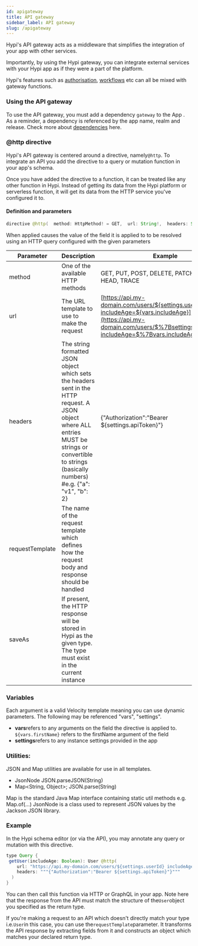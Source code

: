 ```yaml
---
id: apigateway
title: API gateway
sidebar_label: API gateway
slug: /apigateway
---
```


Hypi's API gateway acts as a middleware that simplifies the integration of your app with other services.

Importantly, by using the Hypi gateway, you can integrate external services with your Hypi app as if they were a part of the platform.

Hypi's features such as [authorisation](/authorisation), [workflows](/workflow) etc can all be mixed with gateway functions.

### Using the API gateway

To use the API gateway, you must add a dependency ``gateway`` to the App . As a reminder, a dependency is referenced by the app name, realm and release. Check more about [dependencies](/overview) here. 

### @http directive

Hypi's API gateway is centered around a directive, namely`@http`. To integrate an API you add the directive to a query or mutation function in your app's schema.

Once you have added the directive to a function, it can be treated like any other function in Hypi. Instead of getting its data from the Hypi platform or serverless function, it will get its data from the HTTP service you've configured it to.

#### Definition and parameters

```java
directive @http(  method: HttpMethod! = GET,  url: String!,  headers: String,  requestTemplate: String,  saveAs: String) on FIELD_DEFINITION
```
When applied causes the value of the field it is applied to to be resolved using an HTTP query configured with the given parameters


| Parameter | Description | Example |
| --- | --- | --- |
| method | One of the available HTTP methods | GET, PUT, POST, DELETE, PATCH, OPTIONS, HEAD, TRACE |
| url | The URL template to use to make the request | [https://api.my-domain.com/users/${settings.userId}?includeAge=${vars.includeAge}](https://api.my-domain.com/users/$%7Bsettings.userId%7D?includeAge=$%7Bvars.includeAge%7D) |
| headers | The string formatted JSON object which sets the headers sent in the HTTP request. A JSON object where ALL entries MUST be strings or convertible to strings (basically numbers) #e.g. {"a": "v1", "b": 2} | {"Authorization":"Bearer ${settings.apiToken}"} |
| requestTemplate | The name of the request template which defines how the request body and response should be handled |     |
| saveAs | If present, the HTTP response will be stored in Hypi as the given type. The type must exist in the current instance |     |

### Variables

Each argument is a valid Velocity template meaning you can use dynamic parameters. The following may be referenced "vars", "settings".

+  **vars**refers to any arguments on the field the directive is applied to.   `${vars.firstName}` refers to the firstName argument of the field
+ **settings**refers to any instance settings provided in the app

### Utilities:

JSON and Map utilities are available for use in all templates.

+ JsonNode JSON.parseJSON(String)
+ Map<String, Object>; JSON.parse(String)

Map is the standard Java Map interface containing static util methods e.g. Map.of(...) JsonNode is a class used to represent JSON values by the Jackson JSON library.

### Example

In the Hypi schema editor (or via the API), you may annotate any query or mutation with this directive.

```java
type Query {
 getUser(includeAge: Boolean): User @http(
    url: "https://api.my-domain.com/users/${settings.userId} includeAge=${vars.includeAge}",
    headers: """{"Authorization":"Bearer ${settings.apiToken}"}"""
  )
}
```

You can then call this function via HTTP or GraphQL in your app. Note here that the response from the API must match the structure of the`User`object you specified as the return type.

If you're making a request to an API which doesn't directly match your type i.e.`User`in this case, you can use the`requestTemplate`parameter.  It transforms the API response by extracting fields from it and constructs an object which matches your declared return type.


